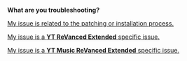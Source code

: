 **What are you troubleshooting?**

[My issue is related to the patching or installation process.](https://github.com/ReVanced-Extended-Community/Community-Guides/blob/main/general-guides/community-wiki/general-troubleshooting.md#General-Troubleshooting)


[My issue is a **YT ReVanced Extended** specific issue.](https://github.com/ReVanced-Extended-Community/Community-Guides/blob/main/general-guides/community-wiki/yt-troubleshooting.md#yt-revanced-extended-troubleshooting)

[My issue is a **YT Music ReVanced Extended** specific issue.](https://github.com/ReVanced-Extended-Community/Community-Guides/blob/main/general-guides/community-wiki/ytm-troubleshooting.md#yt-music-extended-troubleshooting)

